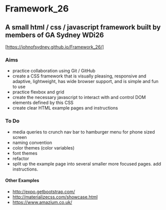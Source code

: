 # Framework_26

## A small html / css / javascript framework built by members of GA Sydney WDi26

[https://johnofsydney.github.io/Framework_26/]

### Aims
- practice collaboration using Git / GitHub
- create a CSS framework that is visually pleasing, responsive and adaptive, lightweight, has wide browser support, and is simple and fun to use
- practice flexbox and grid
- create the necessary javascript to interact with and control DOM elements defined by this CSS
- create clear HTML example pages and instructions


### To Do
- media queries to crunch nav bar to hamburger menu for phone sized screen
- naming convention
- color themes (color variables)
- font themes
- refactor
- split up the example page into several smaller more focused pages. add instructions.


#### Other Examples
- http://expo.getbootstrap.com/
- http://materializecss.com/showcase.html
- https://www.amazium.co.uk/
